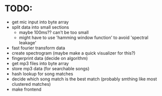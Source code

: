 # TODO:
- get mic input into byte array
- split data into small sections
  * maybe 100ms?? can't be too small
  * might have to use 'hamming window function' to avoid 'spectral leakage'
- fast fourier transform data
- create spectrogram (maybe make a quick visualizer for this?)
- fingerprint data (decide on algorithm)
- get mp3 files into byte array
- store mp3 data (for searchable songs)
- hash lookup for song matches
- decide which song match is the best match (probably smthing like most clustered matches)
- make frontend
